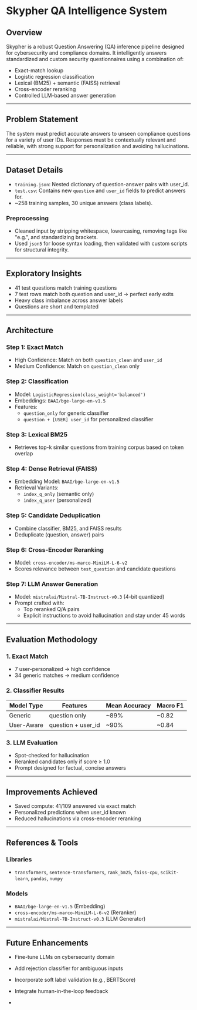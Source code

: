 #  Skypher QA Intelligence System

##  Overview
Skypher is a robust Question Answering (QA) inference pipeline designed for cybersecurity and compliance domains. It intelligently answers standardized and custom security questionnaires using a combination of:
- Exact-match lookup
- Logistic regression classification
- Lexical (BM25) + semantic (FAISS) retrieval
- Cross-encoder reranking
- Controlled LLM-based answer generation

---

##  Problem Statement
The system must predict accurate answers to unseen compliance questions for a variety of user IDs. Responses must be contextually relevant and reliable, with strong support for personalization and avoiding hallucinations.

---

##  Dataset Details
- `training.json`: Nested dictionary of question-answer pairs with user_id.
- `test.csv`: Contains new `question` and `user_id` fields to predict answers for.
- ~258 training samples, 30 unique answers (class labels).

### Preprocessing
- Cleaned input by stripping whitespace, lowercasing, removing tags like "e.g.", and standardizing brackets.
- Used `json5` for loose syntax loading, then validated with custom scripts for structural integrity.

---

##  Exploratory Insights
- 41 test questions match training questions
- 7 test rows match both question and user_id →  perfect early exits
- Heavy class imbalance across answer labels
- Questions are short and templated

---

##  Architecture

###  Step 1: Exact Match
- High Confidence: Match on both `question_clean` and `user_id`
- Medium Confidence: Match on `question_clean` only

###  Step 2: Classification
- Model: `LogisticRegression(class_weight='balanced')`
- Embeddings: `BAAI/bge-large-en-v1.5`
- Features:
  - `question_only` for generic classifier
  - `question + [USER] user_id` for personalized classifier

###  Step 3: Lexical BM25
- Retrieves top-k similar questions from training corpus based on token overlap

###  Step 4: Dense Retrieval (FAISS)
- Embedding Model: `BAAI/bge-large-en-v1.5`
- Retrieval Variants:
  - `index_q_only` (semantic only)
  - `index_q_user` (personalized)

###  Step 5: Candidate Deduplication
- Combine classifier, BM25, and FAISS results
- Deduplicate (question, answer) pairs

###  Step 6: Cross-Encoder Reranking
- Model: `cross-encoder/ms-marco-MiniLM-L-6-v2`
- Scores relevance between `test_question` and candidate questions

###  Step 7: LLM Answer Generation
- Model: `mistralai/Mistral-7B-Instruct-v0.3` (4-bit quantized)
- Prompt crafted with:
  - Top reranked Q/A pairs
  - Explicit instructions to avoid hallucination and stay under 45 words

---

##  Evaluation Methodology

### 1. Exact Match
- 7 user-personalized → high confidence
- 34 generic matches → medium confidence

### 2. Classifier Results
| Model Type | Features | Mean Accuracy | Macro F1 |
|------------|----------|----------------|----------|
| Generic    | question only | ~89% | ~0.82 |
| User-Aware| question + user_id | ~90% | ~0.84 |

### 3. LLM Evaluation
- Spot-checked for hallucination
- Reranked candidates only if score ≥ 1.0
- Prompt designed for factual, concise answers

---

## Improvements Achieved
-  Saved compute: 41/109 answered via exact match
-  Personalized predictions when user_id known
-  Reduced hallucinations via cross-encoder reranking

---

##  References & Tools

### Libraries
- `transformers`, `sentence-transformers`, `rank_bm25`, `faiss-cpu`, `scikit-learn`, `pandas`, `numpy`

### Models
- `BAAI/bge-large-en-v1.5` (Embedding)
- `cross-encoder/ms-marco-MiniLM-L-6-v2` (Reranker)
- `mistralai/Mistral-7B-Instruct-v0.3` (LLM Generator)

---

##  Future Enhancements
- Fine-tune LLMs on cybersecurity domain
- Add rejection classifier for ambiguous inputs
- Incorporate soft label validation (e.g., BERTScore)
- Integrate human-in-the-loop feedback

-

